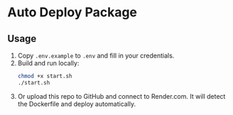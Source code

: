 # Auto Deploy Package

## Usage

1. Copy `.env.example` to `.env` and fill in your credentials.
2. Build and run locally:
   ```bash
   chmod +x start.sh
   ./start.sh
   ```
3. Or upload this repo to GitHub and connect to Render.com. It will detect the Dockerfile and deploy automatically.
